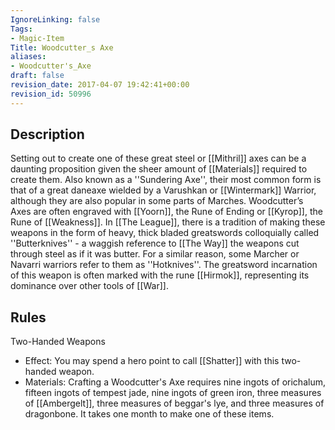 ```yaml
---
IgnoreLinking: false
Tags:
- Magic-Item
Title: Woodcutter_s Axe
aliases:
- Woodcutter's_Axe
draft: false
revision_date: 2017-04-07 19:42:41+00:00
revision_id: 50996
---
```


## Description
Setting out to create one of these great steel or [[Mithril]] axes can be a daunting proposition given the sheer amount of [[Materials]] required to create them. Also known as a ''Sundering Axe'', their most common form is that of a great daneaxe wielded by a Varushkan or [[Wintermark]] Warrior, although they are also popular in some parts of Marches. Woodcutter’s Axes are often engraved with [[Yoorn]], the Rune of Ending or [[Kyrop]], the Rune of [[Weakness]].
In [[The League]], there is a tradition of making these weapons in the form of heavy, thick bladed greatswords colloquially called ''Butterknives'' - a waggish reference to [[The Way]] the weapons cut through steel as if it was butter. For a similar reason, some Marcher or Navarri warriors refer to them as ''Hotknives''. The greatsword incarnation of this weapon is often marked with the rune [[Hirmok]], representing its dominance over other tools of [[War]].
## Rules
Two-Handed Weapons
* Effect: You may spend a hero point to call [[Shatter]] with this two-handed weapon.
* Materials: Crafting a Woodcutter's Axe requires nine ingots of orichalum, fifteen ingots of tempest jade, nine ingots of green iron, three measures of [[Ambergelt]], three measures of beggar's lye, and three measures of dragonbone. It takes one month to make one of these items.